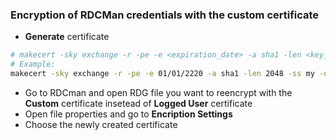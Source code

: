 ### Encryption of RDCMan credentials with the custom certificate

* **Generate** certificate

```bash
# makecert -sky exchange -r -pe -e <expiration_date> -a sha1 -len <key_lenght> -ss my -n "CN=RDCManCertCustomName"
# Example:
makecert -sky exchange -r -pe -e 01/01/2220 -a sha1 -len 2048 -ss my -n "CN=RDCManCertCustomName"
```

* Go to RDCman and open RDG file you want to reencrypt with the **Custom** certificate insetead of **Logged User** certificate
* Open file properties and go to **Encription Settings**
* Choose the newly created certificate
